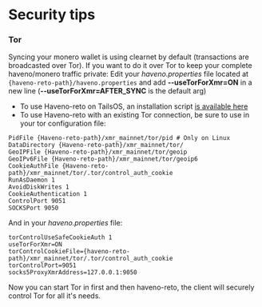 # Security tips

### Tor

Syncing your monero wallet is using clearnet by default (transactions are broadcasted over Tor). If you want to do it over Tor to keep your complete haveno/monero traffic private:
Edit your *haveno.properties* file located at `{haveno-reto-path}/haveno.properties` and add **--useTorForXmr=ON** in a new line (**--useTorForXmr=AFTER_SYNC** is the default arg)

- To use Haveno-reto on TailsOS, an installation script [is available here](../scripts/haveno-tor-unwrapped.sh)
- To use Haveno-reto with an existing Tor connection, be sure to use in your tor configuration file:

```
PidFile {Haveno-reto-path}/xmr_mainnet/tor/pid # Only on Linux
DataDirectory {Haveno-reto-path}/xmr_mainnet/tor/
GeoIPFile {Haveno-reto-path}/xmr_mainnet/tor/geoip
GeoIPv6File {Haveno-reto-path}/xmr_mainnet/tor/geoip6
CookieAuthFile {Haveno-reto-path}/xmr_mainnet/tor/.tor/control_auth_cookie
RunAsDaemon 1
AvoidDiskWrites 1
CookieAuthentication 1
ControlPort 9051
SOCKSPort 9050
```

And in your *haveno.properties* file:

```
torControlUseSafeCookieAuth 1
useTorForXmr=ON
torControlCookieFile={haveno-reto-path}/xmr_mainnet/tor/.tor/control_auth_cookie
torControlPort=9051
socks5ProxyXmrAddress=127.0.0.1:9050
```

Now you can start Tor in first and then haveno-reto, the client will securely control Tor for all it's needs.
